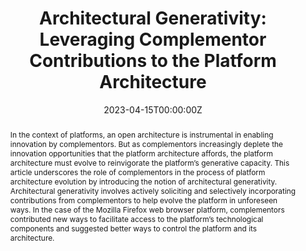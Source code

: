 ---
title: 'Architectural Generativity: Leveraging Complementor Contributions to the Platform Architecture'

# Authors
# If you created a profile for a user (e.g. the default `admin` user), write the username (folder name) here
# and it will be replaced with their full name and linked to their profile.
authors:
  - admin
  - Joey van Angeren

# Author notes (optional)
author_notes:
  - 'Corresponding Author'
#  - 'Equal contribution'
#
date: '2023-04-15T00:00:00Z'
doi: '10.1177/00081256231159398'

# Schedule page publish date (NOT publication's date).
publishDate: '2017-01-01T00:00:00Z'

# Publication type.
# Accepts a single type but formatted as a YAML list (for Hugo requirements).
# Enter a publication type from the CSL standard.
publication_types: ['article-journal']

# Publication name and optional abbreviated publication name.
publication: In *California Management Review*
publication_short: 

abstract: In the context of platforms, an open architecture is instrumental in enabling innovation by complementors. But as complementors increasingly deplete the innovation opportunities that the platform architecture affords, the platform architecture must evolve to reinvigorate the platform’s generative capacity. This article underscores the role of complementors in the process of platform architecture evolution by introducing the notion of architectural generativity. Architectural generativity involves actively soliciting and selectively incorporating contributions from complementors to help evolve the platform in unforeseen ways. In the case of the Mozilla Firefox web browser platform, complementors contributed new ways to facilitate access to the platform’s technological components and suggested better ways to control the platform and its architecture.

# Summary. An optional shortened abstract.
summary: An open architecture is instrumental in enabling innovation by complementors. But the platform architecture must evolve to reinvigorate the platform’s generative capacity, when the innovation opportunities are depleted. This article underscores the role of complementors in the process of platform architecture evolution by introducing the notion of architectural generativity.

tags: []

# Display this page in the Featured widget?
featured: true

# Custom links (uncomment lines below)
# links:
# - name: Custom Link
#   url: http://example.org

url_pdf: ''
url_code: ''
url_dataset: ''
url_poster: ''
url_project: ''
url_slides: ''
url_source: ''
url_video: 'https://www.youtube.com/watch?v=jRV67K3XPAU'

# Featured image
# To use, add an image named `featured.jpg/png` to your page's folder.
image:
  caption: 'Image credit: [**Unsplash**](https://unsplash.com/photos/graphical-user-interface-ItGgnEXi48c)'
  focal_point: ''
  preview_only: false

# Associated Projects (optional).
#   Associate this publication with one or more of your projects.
#   Simply enter your project's folder or file name without extension.
#   E.g. `internal-project` references `content/project/internal-project/index.md`.
#   Otherwise, set `projects: []`.
#projects:
#  - example

# Slides (optional).
#   Associate this publication with Markdown slides.
#   Simply enter your slide deck's filename without extension.
#   E.g. `slides: "example"` references `content/slides/example/index.md`.
#   Otherwise, set `slides: ""`.
#slides: example
---